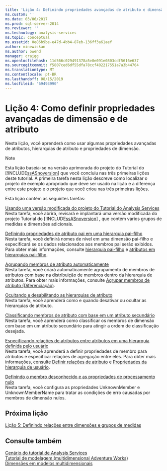 ```yaml
---
title: 'Lição 4: Definindo propriedades avançadas de atributo e dimensão | Microsoft Docs'
ms.custom: ''
ms.date: 03/06/2017
ms.prod: sql-server-2014
ms.reviewer: ''
ms.technology: analysis-services
ms.topic: conceptual
ms.assetid: 0e86b9be-e47d-4bb4-87eb-136ff3a61aef
author: minewiskan
ms.author: owend
manager: craigg
ms.openlocfilehash: 11d566c029491378a5e0e091e0803cdf5616e637
ms.sourcegitcommit: f5807ced6df55dfa78ccf402217551a7a3b44764
ms.translationtype: MT
ms.contentlocale: pt-BR
ms.lasthandoff: 08/15/2019
ms.locfileid: "69493990"
---
```

# <a name="lesson-4-defining-advanced-attribute-and-dimension-properties"></a>Lição 4: Como definir propriedades avançadas de dimensão e de atributo
  Nesta lição, você aprenderá como usar algumas propriedades avançadas de atributos, hierarquias de atributo e propriedades de dimensão.  
  
> [!NOTE]  
>  Esta lição baseia-se na versão aprimorada do projeto do Tutorial do [!INCLUDE[ssASnoversion](../includes/ssasnoversion-md.md)] que você concluiu nas três primeiras lições deste tutorial. A primeira tarefa nesta lição descreve como localizar o projeto de exemplo apropriado que deve ser usado na lição e a diferença entre este projeto e o projeto que você criou nas três primeiras lições.  
  
 Esta lição contém as seguintes tarefas:  
  
 [Usando uma versão modificada do projeto do Tutorial do Analysis Services](lesson-4-1-using-a-modified-version-of-the-analysis-services-tutorial-project.md)  
 Nesta tarefa, você abrirá, revisará e implantará uma versão modificada do projeto Tutorial do [!INCLUDE[ssASnoversion](../includes/ssasnoversion-md.md)] , que contém vários grupos de medidas e dimensões adicionais.  
  
 [Definindo propriedades de atributo pai em uma hierarquia pai–filho](lesson-4-2-defining-parent-attribute-properties-in-a-parent-child-hierarchy.md)  
 Nesta tarefa, você definirá nomes de nível em uma dimensão pai-filho e especificará se os dados relacionados aos membros pai serão exibidos. Para obter mais informações, consulte [hierarquia pai-filho](multidimensional-models/parent-child-dimension.md) e [atributos em hierarquias pai-filho](multidimensional-models/parent-child-dimension-attributes.md).  
  
 [Agrupando membros de atributo automaticamente](lesson-4-3-automatically-grouping-attribute-members.md)  
 Nesta tarefa, você criará automaticamente agrupamento de membros de atributos com base na distribuição de membros dentro da hierarquia de atributos. Para obter mais informações, consulte [Agrupar membros de atributo &#40;Diferenciação&#41;](multidimensional-models/attribute-properties-group-attribute-members.md).  
  
 [Ocultando e desabilitando as hierarquias de atributo](lesson-4-4-hiding-and-disabling-attribute-hierarchies.md)  
 Nesta tarefa, você aprenderá como e quando desativar ou ocultar as hierarquias de atributo.  
  
 [Classificando membros de atributo com base em um atributo secundário](lesson-4-5-sorting-attribute-members-based-on-a-secondary-attribute.md)  
 Nesta tarefa, você aprenderá como classificar os membros de dimensão com base em um atributo secundário para atingir a ordem de classificação desejada.  
  
 [Especificando relações de atributos entre atributos em uma hierarquia definida pelo usuário](4-6-specifying-attribute-relationships-in-user-defined-hierarchy.md)  
 Nesta tarefa, você aprenderá a definir propriedades de membro para atributos e especificar relações de agregação entre eles. Para obter mais informações, consulte [Definir relações de atributo](multidimensional-models/attribute-relationships-define.md) e [Propriedades da hierarquia de usuário](multidimensional-models-olap-logical-dimension-objects/user-hierarchies-properties.md).  
  
 [Definindo o membro desconhecido e as propriedades de processamento nulo](lesson-4-7-defining-the-unknown-member-and-null-processing-properties.md)  
 Nesta tarefa, você configura as propriedades UnknownMember e UnknownMemberName para tratar as condições de erro causadas por membros de dimensão nulos.  
  
## <a name="next-lesson"></a>Próxima lição  
 [Lição 5: Definindo relações entre dimensões e grupos de medidas](lesson-5-defining-relationships-between-dimensions-and-measure-groups.md)  
  
## <a name="see-also"></a>Consulte também  
 [Cenário do tutorial de Analysis Services](analysis-services-tutorial-scenario.md)   
 [Tutorial de modelagem &#40;multidimensional Adventure Works&#41;](multidimensional-modeling-adventure-works-tutorial.md)   
 [Dimensões em modelos multidimensionais](multidimensional-models/dimensions-in-multidimensional-models.md)  
  
  
